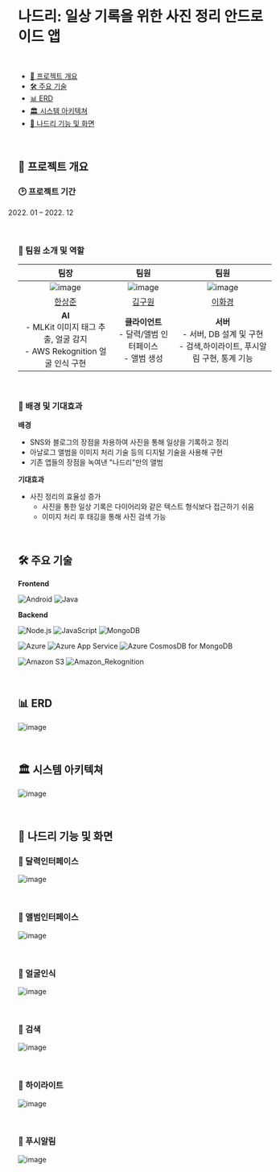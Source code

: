 # 나드리: 일상 기록을 위한 사진 정리 안드로이드 앱

</br>

- [📘 프로젝트 개요](#📘-프로젝트-개요)
- [🛠️ 주요 기술](#️🛠️-주요-기술)
- [📊 ERD](#📊-erd)
- [🏛️ 시스템 아키텍쳐](#🏛️-시스템-아키텍쳐)
- [🎵 나드리 기능 및 화면](#🎵-나드리-기능-및-화면)

</br>

## 📘 프로젝트 개요

### 🕑 프로젝트 기간
2022. 01 – 2022. 12

</br>

### 💁 팀원 소개 및 역할
|팀장|팀원|팀원|
|:---:|:---:|:---:|
|![image](https://github.com/junhamington.png)|![image](https://github.com/save9109.png)|![image](https://github.com/hwakyung99.png)|
|[한상준](https://github.com/junhamington)|[김구원](https://github.com/save9109)|[이화경](https://github.com/hwakyung99)|
|**AI**</br>- MLKit 이미지 태그 추출, 얼굴 감지</br>- AWS Rekognition 얼굴 인식 구현|**클라이언트**<br>- 달력/앨범 인터페이스</br>- 앨범 생성|**서버**</br>- 서버, DB 설계 및 구현</br>- 검색,하이라이트, 푸시알림 구현, 통계 기능|

</br>

### 🏅 배경 및 기대효과
**배경**
- SNS와 블로그의 장점을 차용하여 사진을 통해 일상을 기록하고 정리
- 아날로그 앨범을 이미지 처리 기술 등의 디지털 기술을 사용해 구현
- 기존 앱들의 장점을 녹여낸 "나드리"만의 앨범

**기대효과**
- 사진 정리의 효율성 증가
  - 사진을 통한 일상 기록은 다이어리와 같은 텍스트 형식보다 접근하기 쉬움
  - 이미지 처리 후 태깅을 통해 사진 검색 가능

</br>

## 🛠️ 주요 기술
**Frontend**

![Android](https://img.shields.io/badge/Android-3DDC84?style=flat&logo=android)
![Java](https://img.shields.io/badge/Java-007396?style=flat&logo=java&logoColor=white)


**Backend**

![Node.js](https://img.shields.io/badge/Node.js-5FA04E?style=flat&logo=node.js&logoColor=white)
![JavaScript](https://img.shields.io/badge/JavaScript-F7DF1E?style=flat&logo=javascript&logoColor=black)
![MongoDB](https://img.shields.io/badge/MongoDB-47A248?style=flat&logo=mongodb&logoColor=white)

![Azure](https://img.shields.io/badge/Azure-007FFF?style=flat&logoColor=white)
![Azure App Service](https://img.shields.io/badge/Azure_App_Service-007FFF?style=flat&logoColor=white)
![Azure CosmosDB for MongoDB](https://img.shields.io/badge/Azure_CosmosDB_for_MongoDB-007FFF?style=flat&logoColor=white)

![Amazon S3](https://img.shields.io/badge/Amazon_S3-569A31?style=flat&logo=AmazonS3&logoColor=white)
![Amazon_Rekognition](https://img.shields.io/badge/Amazon_Rekognition-569A31?style=flat&logoColor=white)

</br>

## 📊 ERD

![image](readme_assets/ERD.png)

</br>

## 🏛️ 시스템 아키텍쳐

![image](<readme_assets/시스템 아키텍처.png>)

</br>

## 🎵 나드리 기능 및 화면
### 📍 달력인터페이스
![image](<readme_assets/달력인터페이스.png>)

</br>

### 📍 앨범인터페이스
![image](<readme_assets/앨범인터페이스.png>)

</br>

### 📍 얼굴인식
![image](<readme_assets/얼굴인식.png>)

</br>

### 📍 검색
![image](<readme_assets/검색.png>)

</br>

### 📍 하이라이트
![image](<readme_assets/하이라이트.png>)

</br>

### 📍 푸시알림
![image](<readme_assets/푸시알림.png>)

</br>